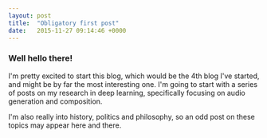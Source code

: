 ```yaml
---
layout: post
title:  "Obligatory first post"
date:   2015-11-27 09:14:46 +0000
---
```


### Well hello there!

I'm pretty excited to start this blog, which would be the 4th blog I've started, and might be by far the most interesting one. I'm going to start with a series of posts on my research in deep learning, specifically focusing on audio generation and composition.

I'm also really into history, politics and philosophy, so an odd post on these topics may appear here and there.